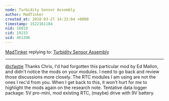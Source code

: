 ```yaml
---
node: Turbidity Sensor Assembly
author: MadTinker
created_at: 2018-03-27 14:33:04 +0000
timestamp: 1522161184
nid: 16019
cid: 19233
uid: 461206
---
```




[MadTinker](../profile/MadTinker) replying to: [Turbidity Sensor Assembly](../notes/MadTinker/03-26-2018/turbidity-sensor-assembly)

----
[@cfastie](/profile/cfastie) Thanks Chris, I'd had forgotten this particular mod by Ed Mallon, and didn't notice the mods on your modules. I need to go back and review those discussions more closely.  The RTC modules I am using are not the ones I rec'd from you. When I get back to this, it won't hurt for me to highlight the mods again on the research note.  Tentative data logger package: 5V pro-mini, mod existing RTC, (maybe) drive with 9V battery.  